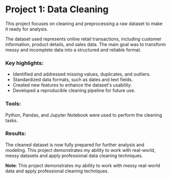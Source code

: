 # Project 1: Data Cleaning

This project focuses on cleaning and preprocessing a raw dataset to make it ready for analysis. 

The dataset used represents online retail transactions, including customer information, product details, and sales data. The main goal was to transform messy and incomplete data into a structured and reliable format.

### Key highlights:
- Identified and addressed missing values, duplicates, and outliers.
- Standardized data formats, such as dates and text fields.
- Created new features to enhance the dataset's usability.
- Developed a reproducible cleaning pipeline for future use.

### Tools:
Python, Pandas, and Jupyter Notebook were used to perform the cleaning tasks.

### Results:
The cleaned dataset is now fully prepared for further analysis and modeling. This project demonstrates my ability to work with real-world, messy datasets and apply professional data cleaning techniques.

**Note**: This project demonstrates my ability to work with messy real-world data and apply professional cleaning techniques.